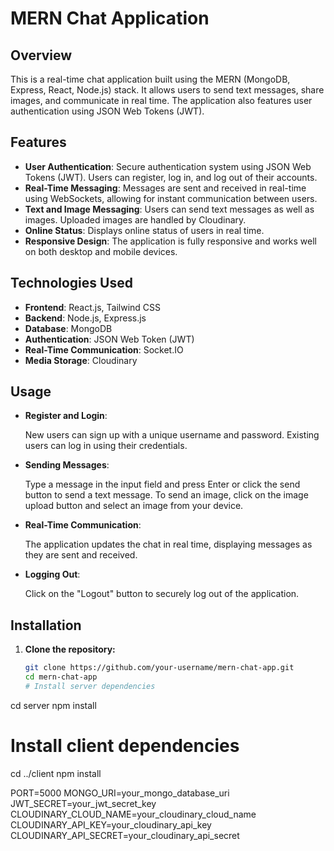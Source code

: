 # MERN Chat Application

## Overview
This is a real-time chat application built using the MERN (MongoDB, Express, React, Node.js) stack. It allows users to send text messages, share images, and communicate in real time. The application also features user authentication using JSON Web Tokens (JWT).

## Features
- **User Authentication**: Secure authentication system using JSON Web Tokens (JWT). Users can register, log in, and log out of their accounts.
- **Real-Time Messaging**: Messages are sent and received in real-time using WebSockets, allowing for instant communication between users.
- **Text and Image Messaging**: Users can send text messages as well as images. Uploaded images are handled by Cloudinary.
- **Online Status**: Displays online status of users in real time.
- **Responsive Design**: The application is fully responsive and works well on both desktop and mobile devices.
  
## Technologies Used
- **Frontend**: React.js, Tailwind CSS
- **Backend**: Node.js, Express.js
- **Database**: MongoDB
- **Authentication**: JSON Web Token (JWT)
- **Real-Time Communication**: Socket.IO
- **Media Storage**: Cloudinary

## Usage

- **Register and Login**:

   New users can sign up with a unique username and password.
   Existing users can log in using their credentials.

- **Sending Messages**:

    Type a message in the input field and press Enter or click the send button to send a text message.
    To send an image, click on the image upload button and select an image from your device.

- **Real-Time Communication**:

    The application updates the chat in real time, displaying messages as they are sent and received.

- **Logging Out**:

   Click on the "Logout" button to securely log out of the application.

## Installation

1. **Clone the repository:**
   ```bash
   git clone https://github.com/your-username/mern-chat-app.git
   cd mern-chat-app
   # Install server dependencies
cd server
npm install

# Install client dependencies
cd ../client
npm install

PORT=5000
MONGO_URI=your_mongo_database_uri
JWT_SECRET=your_jwt_secret_key
CLOUDINARY_CLOUD_NAME=your_cloudinary_cloud_name
CLOUDINARY_API_KEY=your_cloudinary_api_key
CLOUDINARY_API_SECRET=your_cloudinary_api_secret